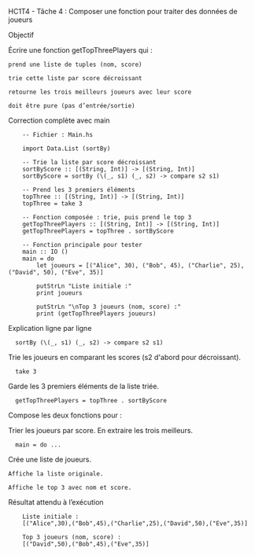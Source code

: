 HC1T4 - Tâche 4 : Composer une fonction pour traiter des données de joueurs

 Objectif

Écrire une fonction getTopThreePlayers qui :

    prend une liste de tuples (nom, score)

    trie cette liste par score décroissant

    retourne les trois meilleurs joueurs avec leur score

    doit être pure (pas d’entrée/sortie)

 Correction complète avec main

        -- Fichier : Main.hs
        
        import Data.List (sortBy)
        
        -- Trie la liste par score décroissant
        sortByScore :: [(String, Int)] -> [(String, Int)]
        sortByScore = sortBy (\(_, s1) (_, s2) -> compare s2 s1)
        
        -- Prend les 3 premiers éléments
        topThree :: [(String, Int)] -> [(String, Int)]
        topThree = take 3
        
        -- Fonction composée : trie, puis prend le top 3
        getTopThreePlayers :: [(String, Int)] -> [(String, Int)]
        getTopThreePlayers = topThree . sortByScore
        
        -- Fonction principale pour tester
        main :: IO ()
        main = do
            let joueurs = [("Alice", 30), ("Bob", 45), ("Charlie", 25), ("David", 50), ("Eve", 35)]
            
            putStrLn "Liste initiale :"
            print joueurs
        
            putStrLn "\nTop 3 joueurs (nom, score) :"
            print (getTopThreePlayers joueurs)

 Explication ligne par ligne

      sortBy (\(_, s1) (_, s2) -> compare s2 s1)

 Trie les joueurs en comparant les scores (s2 d'abord pour décroissant).

      take 3

 Garde les 3 premiers éléments de la liste triée.

      getTopThreePlayers = topThree . sortByScore

 Compose les deux fonctions pour :

   Trier les joueurs par score.
   En extraire les trois meilleurs.

      main = do ...
      
   Crée une liste de joueurs.

    Affiche la liste originale.

    Affiche le top 3 avec nom et score.

 Résultat attendu à l’exécution

        Liste initiale :
        [("Alice",30),("Bob",45),("Charlie",25),("David",50),("Eve",35)]
        
        Top 3 joueurs (nom, score) :
        [("David",50),("Bob",45),("Eve",35)]
